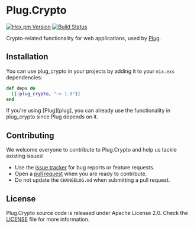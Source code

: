 # Plug.Crypto

[![Hex.pm Version](https://img.shields.io/hexpm/v/plug_crypto.svg)](https://hex.pm/packages/plug_crypto)
[![Build Status](https://github.com/elixir-plug/plug_crypto/workflows/CI/badge.svg)](https://github.com/elixir-plug/plug_crypto/actions?query=workflow%3ACI)

Crypto-related functionality for web applications, used by [Plug](https://github.com/elixir-plug/plug).

## Installation

You can use plug_crypto in your projects by adding it to your `mix.exs` dependencies:

```elixir
def deps do
  [{:plug_crypto, "~> 1.0"}]
end
```

If you're using [Plug][plug], you can already use the functionality in plug_crypto since Plug depends on it.

## Contributing

We welcome everyone to contribute to Plug.Crypto and help us tackle existing issues!

- Use the [issue tracker](https://github.com/elixir-plug/plug_crypto/issues) for bug reports or feature requests.
- Open a [pull request](https://github.com/elixir-plug/plug_crypto/pulls) when you are ready to contribute.
- Do not update the `CHANGELOG.md` when submitting a pull request.

## License

Plug.Crypto source code is released under Apache License 2.0. Check the [LICENSE](./LICENSE) file for more information.

